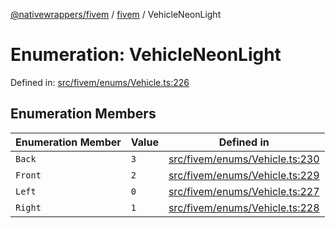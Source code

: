 [@nativewrappers/fivem](../../README.md) / [fivem](../README.md) / VehicleNeonLight

# Enumeration: VehicleNeonLight

Defined in: [src/fivem/enums/Vehicle.ts:226](https://github.com/nativewrappers/nativewrappers/blob/11c6a49b7dbba5233f7fb8c63e2382099dcf6c28/src/fivem/enums/Vehicle.ts#L226)

## Enumeration Members

| Enumeration Member | Value | Defined in |
| ------ | ------ | ------ |
| <a id="back"></a> `Back` | `3` | [src/fivem/enums/Vehicle.ts:230](https://github.com/nativewrappers/nativewrappers/blob/11c6a49b7dbba5233f7fb8c63e2382099dcf6c28/src/fivem/enums/Vehicle.ts#L230) |
| <a id="front"></a> `Front` | `2` | [src/fivem/enums/Vehicle.ts:229](https://github.com/nativewrappers/nativewrappers/blob/11c6a49b7dbba5233f7fb8c63e2382099dcf6c28/src/fivem/enums/Vehicle.ts#L229) |
| <a id="left"></a> `Left` | `0` | [src/fivem/enums/Vehicle.ts:227](https://github.com/nativewrappers/nativewrappers/blob/11c6a49b7dbba5233f7fb8c63e2382099dcf6c28/src/fivem/enums/Vehicle.ts#L227) |
| <a id="right"></a> `Right` | `1` | [src/fivem/enums/Vehicle.ts:228](https://github.com/nativewrappers/nativewrappers/blob/11c6a49b7dbba5233f7fb8c63e2382099dcf6c28/src/fivem/enums/Vehicle.ts#L228) |
